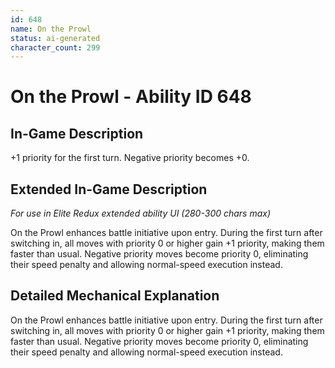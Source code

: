 ```yaml
---
id: 648
name: On the Prowl
status: ai-generated
character_count: 299
---
```


# On the Prowl - Ability ID 648

## In-Game Description
+1 priority for the first turn. Negative priority becomes +0.

## Extended In-Game Description
*For use in Elite Redux extended ability UI (280-300 chars max)*

On the Prowl enhances battle initiative upon entry. During the first turn after switching in, all moves with priority 0 or higher gain +1 priority, making them faster than usual. Negative priority moves become priority 0, eliminating their speed penalty and allowing normal-speed execution instead.

## Detailed Mechanical Explanation

On the Prowl enhances battle initiative upon entry. During the first turn after switching in, all moves with priority 0 or higher gain +1 priority, making them faster than usual. Negative priority moves become priority 0, eliminating their speed penalty and allowing normal-speed execution instead.